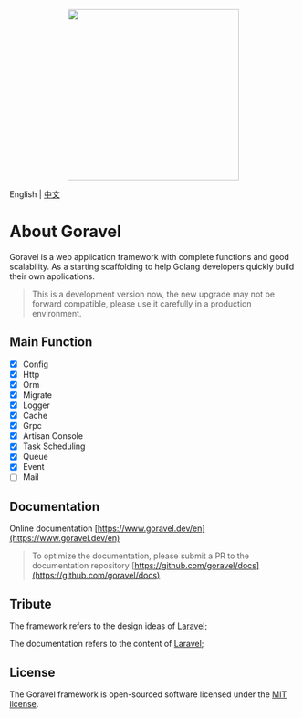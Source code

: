 <p align="center"><img src="https://goravel.s3.us-east-2.amazonaws.com/goravel-word.png" width="300"></p>

English | [中文](README_cn.md)

# About Goravel

Goravel is a web application framework with complete functions and good scalability. As a starting scaffolding to help
Golang developers quickly build their own applications.

> This is a development version now, the new upgrade may not be forward compatible, please use it carefully in a
> production environment.

## Main Function

- [x] Config
- [x] Http
- [x] Orm
- [x] Migrate
- [x] Logger
- [x] Cache
- [x] Grpc
- [x] Artisan Console
- [x] Task Scheduling
- [x] Queue
- [x] Event
- [ ] Mail

## Documentation

Online documentation [https://www.goravel.dev/en](https://www.goravel.dev/en)

> To optimize the documentation, please submit a PR to the documentation
> repository [https://github.com/goravel/docs](https://github.com/goravel/docs)

## Tribute

The framework refers to the design ideas of [Laravel](https://github.com/laravel/laravel);

The documentation refers to the content of [Laravel](https://laravel.com/docs/8.x);

## License

The Goravel framework is open-sourced software licensed under the [MIT license](https://opensource.org/licenses/MIT).
